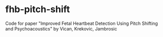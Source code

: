 # fhb-pitch-shift
Code for paper "Improved Fetal Heartbeat Detection Using Pitch Shifting and Psychoacoustics" by Vican, Krekovic, Jambrosic
